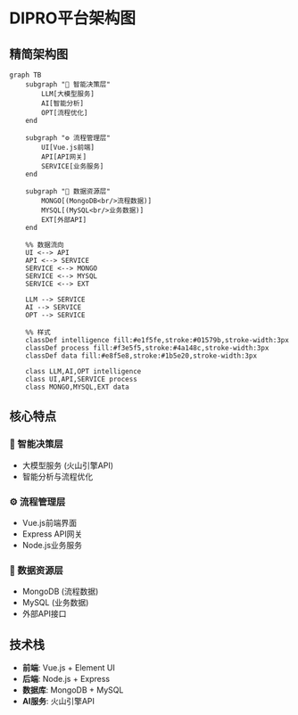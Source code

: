 # DIPRO平台架构图

## 精简架构图

```mermaid
graph TB
    subgraph "🧠 智能决策层"
        LLM[大模型服务]
        AI[智能分析]
        OPT[流程优化]
    end

    subgraph "⚙️ 流程管理层"
        UI[Vue.js前端]
        API[API网关]
        SERVICE[业务服务]
    end

    subgraph "💾 数据资源层"
        MONGO[(MongoDB<br/>流程数据)]
        MYSQL[(MySQL<br/>业务数据)]
        EXT[外部API]
    end

    %% 数据流向
    UI <--> API
    API <--> SERVICE
    SERVICE <--> MONGO
    SERVICE <--> MYSQL
    SERVICE <--> EXT
    
    LLM --> SERVICE
    AI --> SERVICE
    OPT --> SERVICE

    %% 样式
    classDef intelligence fill:#e1f5fe,stroke:#01579b,stroke-width:3px
    classDef process fill:#f3e5f5,stroke:#4a148c,stroke-width:3px
    classDef data fill:#e8f5e8,stroke:#1b5e20,stroke-width:3px
    
    class LLM,AI,OPT intelligence
    class UI,API,SERVICE process
    class MONGO,MYSQL,EXT data
```

## 核心特点

### 🧠 智能决策层
- 大模型服务 (火山引擎API)
- 智能分析与流程优化

### ⚙️ 流程管理层  
- Vue.js前端界面
- Express API网关
- Node.js业务服务

### 💾 数据资源层
- MongoDB (流程数据)
- MySQL (业务数据) 
- 外部API接口

## 技术栈
- **前端**: Vue.js + Element UI
- **后端**: Node.js + Express  
- **数据库**: MongoDB + MySQL
- **AI服务**: 火山引擎API
